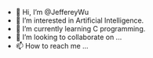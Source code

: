 - 👋 Hi, I’m @JeffereyWu
- 👀 I’m interested in Artificial Intelligence.
- 🌱 I’m currently learning C programming.
- 💞️ I’m looking to collaborate on ...
- 📫 How to reach me ...

<!---
JeffereyWu/JeffereyWu is a ✨ special ✨ repository because its `README.md` (this file) appears on your GitHub profile.
You can click the Preview link to take a look at your changes.
--->
